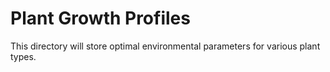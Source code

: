 # Plant Growth Profiles
This directory will store optimal environmental parameters for various plant types.
